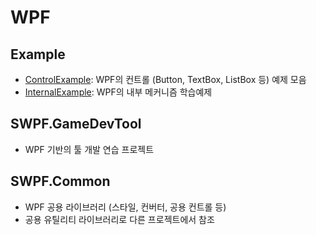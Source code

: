 # WPF

## Example   
- [ControlExample](https://github.com/GHW0826/WPF/tree/main/Example/ControlExample): WPF의 컨트롤 (Button, TextBox, ListBox 등) 예제 모음   
- [InternalExample](https://github.com/GHW0826/WPF/tree/main/Example/InternalExample): WPF의 내부 메커니즘 학습예제   
   
## SWPF.GameDevTool   
- WPF 기반의 툴 개발 연습 프로젝트   
   
## SWPF.Common   
- WPF 공용 라이브러리 (스타일, 컨버터, 공용 컨트롤 등)
- 공용 유틸리티 라이브러리로 다른 프로젝트에서 참조   
